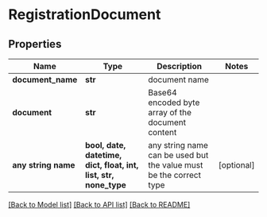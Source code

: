 # RegistrationDocument


## Properties
Name | Type | Description | Notes
------------ | ------------- | ------------- | -------------
**document_name** | **str** | document name | 
**document** | **str** | Base64 encoded byte array of the document content | 
**any string name** | **bool, date, datetime, dict, float, int, list, str, none_type** | any string name can be used but the value must be the correct type | [optional]

[[Back to Model list]](../README.md#documentation-for-models) [[Back to API list]](../README.md#documentation-for-api-endpoints) [[Back to README]](../README.md)


